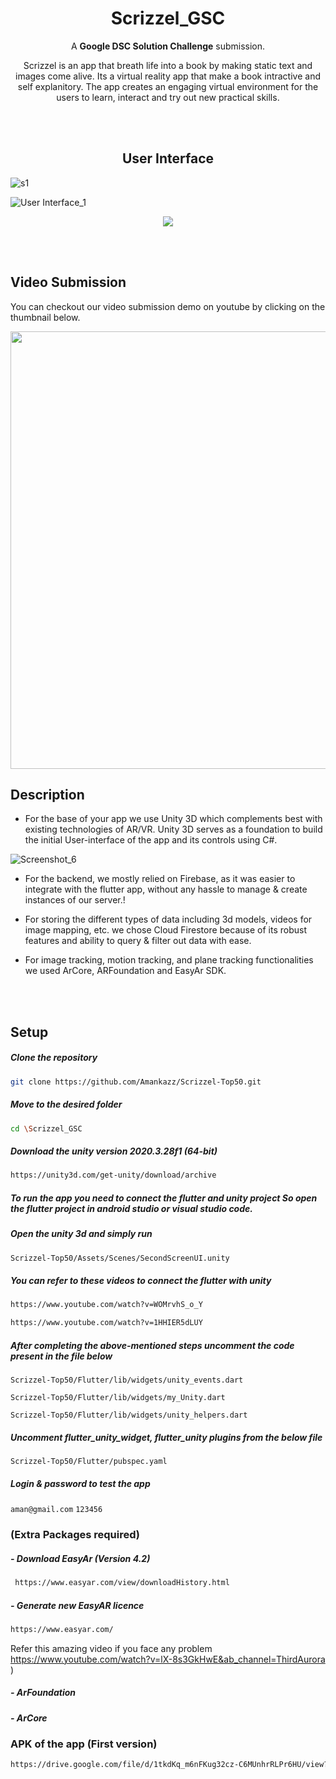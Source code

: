<h1 align="center"> Scrizzel_GSC </h1>
<p align="center">A <b>Google DSC Solution Challenge</b> submission.</p>

<p align="center">Scrizzel is an app that breath life into a book by making static text and images come alive. Its a virtual reality app that make a book intractive and self explanitory. 
The app creates an engaging virtual environment for the users to learn, interact and try out new practical skills.</p>

<br></br>


<h2 align="center"> User Interface </h2>


![s1](https://user-images.githubusercontent.com/66944725/172228045-bbfad6f2-7057-4b8f-a79b-c0cd15799aa3.png)



![User Interface_1 ](https://user-images.githubusercontent.com/66944725/172227532-9b386e93-6ef8-4ad2-ae70-4c9e67a55f7d.png)



<p align="center">
  <img 
    src="https://user-images.githubusercontent.com/66944725/172231590-58848686-7725-4577-9487-b314b1865400.png"
  >
</p>

                             
<br></br>


## Video Submission

You can checkout our video submission demo on youtube by clicking on the thumbnail below.

<a href="https://youtu.be/2F8WkemWCtE">
<img src="https://user-images.githubusercontent.com/40912399/161393755-96576858-17ae-4d4f-8a4c-bf6535f2b6e6.png" width="700px">                                      </a>

## Description

- For the base of your app we use Unity 3D which complements best with existing technologies of AR/VR. Unity 3D serves as a foundation to build the initial User-interface of the app and its controls using C#. 


![Screenshot_6](https://user-images.githubusercontent.com/40912399/161415060-c80b257d-5014-4fc0-b5e8-fb0c46050503.png)

- For the backend, we mostly relied on Firebase, as it was easier to integrate with the flutter app, without any hassle to manage & create instances of our server.!



- For storing the different types of data including 3d models, videos for image mapping, etc. we chose Cloud Firestore because of its robust features and ability to query & filter out data with ease.

- For image tracking, motion tracking, and plane tracking functionalities we used ArCore, ARFoundation and EasyAr SDK.  

<br></br>

## Setup

##### Clone the repository
```bash
git clone https://github.com/Amankazz/Scrizzel-Top50.git
```
  ##### Move to the desired folder
```bash
cd \Scrizzel_GSC
```

  ##### Download the unity version 2020.3.28f1 (64-bit)
```bash
https://unity3d.com/get-unity/download/archive
```

##### To run the app you need to connect the flutter and unity project So open the flutter project in android studio or visual studio code.

##### Open the unity 3d and simply run
```bash
Scrizzel-Top50/Assets/Scenes/SecondScreenUI.unity
```  

##### You can refer to these videos to connect the flutter with unity
```bash
https://www.youtube.com/watch?v=WOMrvhS_o_Y
```  
```bash
https://www.youtube.com/watch?v=1HHIER5dLUY
``` 


##### After completing the above-mentioned steps uncomment the code present in the file below
```
Scrizzel-Top50/Flutter/lib/widgets/unity_events.dart

Scrizzel-Top50/Flutter/lib/widgets/my_Unity.dart

Scrizzel-Top50/Flutter/lib/widgets/unity_helpers.dart

```
##### Uncomment flutter_unity_widget, flutter_unity plugins from the below file
```Scrizzel-Top50/Flutter/pubspec.yaml```

##### Login & password to test the app
``` aman@gmail.com ```
``` 123456 ```


### (Extra Packages required) 

##### - Download EasyAr (Version 4.2) 
```bash
 https://www.easyar.com/view/downloadHistory.html
```

##### - Generate new EasyAR licence 
```bash
https://www.easyar.com/    
```

Refer this amazing video if you face any problem https://www.youtube.com/watch?v=lX-8s3GkHwE&ab_channel=ThirdAurora )

##### - ArFoundation

##### - ArCore


### APK of the app (First version)
```bash
https://drive.google.com/file/d/1tkdKq_m6nFKug32cz-C6MUnhrRLPr6HU/view?usp=sharing
```





